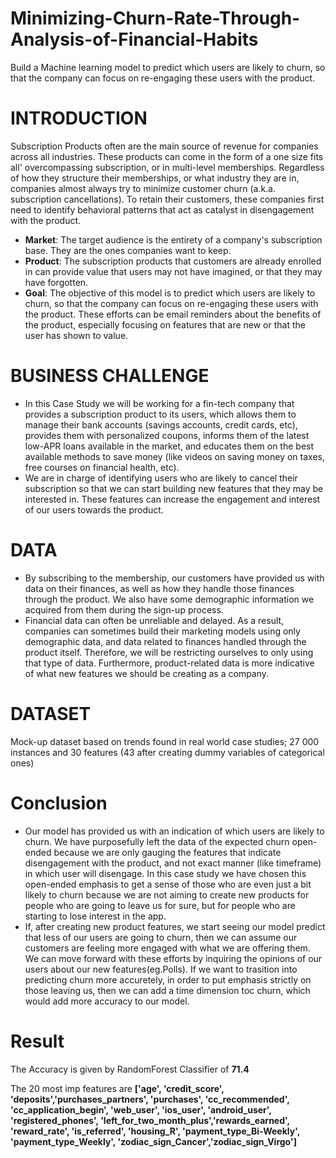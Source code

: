 # Minimizing-Churn-Rate-Through-Analysis-of-Financial-Habits
Build a Machine learning model to predict which users are likely to churn, so that the company can focus on re-engaging these users with the product.

# INTRODUCTION 
Subscription Products often are the main source of revenue for companies across all industries. These products can come in the form of a one size fits all' overcompassing subscription, or in multi-level memberships. Regardless of how they structure their memberships, or what industry they are in, companies almost always try to minimize customer churn (a.k.a. subscription cancellations). To retain their customers, these companies first need to identify behavioral patterns that act as catalyst in disengagement with the product. 
- **Market**: The target audience is the entirety of a company's subscription base. They are the ones companies want to keep. 
- **Product**: The subscription products that customers are already enrolled in can provide value that users may not have imagined, or that they may have forgotten. 
- **Goal**: The objective of this model is to predict which users are likely to churn, so that the company can focus on re-engaging these users with the product. These efforts can be email reminders about the benefits of the product, especially focusing on features that are new or that the user has shown to value. 

# BUSINESS CHALLENGE
- In this Case Study we will be working for a fin-tech company that provides a subscription product to its users, which allows them to manage their bank accounts (savings accounts, credit cards, etc), provides them with personalized coupons, informs them of the latest low-APR loans available in the market, and educates them on the best available methods to save money (like videos on saving money on taxes, free courses on financial health, etc). 
- We are in charge of identifying users who are likely to cancel their subscription so that we can start building new features that they may be interested in. These features can increase the engagement and interest of our users towards the product. 

# DATA
- By subscribing to the membership, our customers have provided us with data on their finances, as well as how they handle those finances through the product. We also have some demographic information we acquired from them during the sign-up process.  
- Financial data can often be unreliable and delayed. As a result, companies can sometimes build their marketing models using only demographic data, and data related to finances handled through the product itself. Therefore, we will be restricting ourselves to only using that type of data. Furthermore, product-related data is more indicative of what new features we should be creating as a company. 

# DATASET
Mock-up dataset based on trends found in real world case studies; 27 000 instances and 30 features (43 after creating dummy variables of categorical ones)

# Conclusion
- Our model has provided us with an indication of which users are likely to churn. We have purposefully left the data of the expected churn open-ended because we are only gauging the features that indicate disengagement with the product, and not exact manner (like timeframe) in which user will disengage. In this case study we have chosen this open-ended emphasis to get a sense of those who are even just a bit likely to churn because we are not aiming to create new products for people who are going to leave us for sure, but for people who are starting to lose interest in the app.  
- If, after creating new product features, we start seeing our model predict that less of our users are going to churn, then we can assume our customers are feeling more engaged with what we are offering them. We can move forward with these efforts by inquiring the opinions of our users about our new features(eg.Polls). If we want to trasition into predicting churn more accuretely, in order to put emphasis strictly on those leaving us, then we can add a time dimension toc churn, which would add more accuracy to our model. 

# Result
The Accuracy is given by RandomForest Classifier of **71.4**

The 20 most imp features are **['age', 'credit_score', 'deposits','purchases_partners', 'purchases', 'cc_recommended', 'cc_application_begin', 'web_user', 'ios_user', 'android_user', 'registered_phones', 'left_for_two_month_plus','rewards_earned', 'reward_rate', 'is_referred', 'housing_R', 'payment_type_Bi-Weekly', 'payment_type_Weekly', 'zodiac_sign_Cancer','zodiac_sign_Virgo']**
